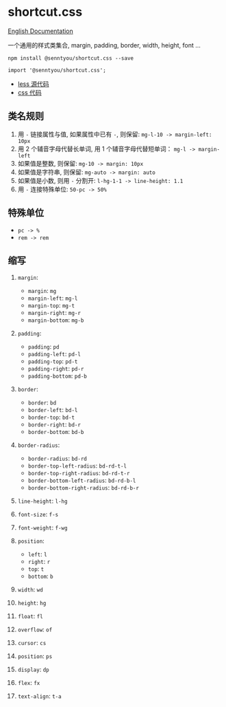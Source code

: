 # shortcut.css

[English Documentation](./README.en.md)

一个通用的样式类集合, margin, padding, border, width, height, font ...

```
npm install @senntyou/shortcut.css --save
```

```
import '@senntyou/shortcut.css';
```

- [less 源代码](./src/index.less)
- [css 代码](./lib/shortcut.css)

## 类名规则

1. 用 `-` 链接属性与值, 如果属性中已有 `-`, 则保留: `mg-l-10 -> margin-left: 10px`
2. 用 2 个辅音字母代替长单词, 用 1 个辅音字母代替短单词： `mg-l -> margin-left`
3. 如果值是整数, 则保留: `mg-10 -> margin: 10px`
4. 如果值是字符串, 则保留: `mg-auto -> margin: auto`
5. 如果值是小数, 则用 `-` 分割开: `l-hg-1-1 -> line-height: 1.1`
6. 用 `-` 连接特殊单位: `50-pc -> 50%`

## 特殊单位

- `pc -> %`
- `rem -> rem`

## 缩写

1. `margin`:

   - `margin`: `mg`
   - `margin-left`: `mg-l`
   - `margin-top`: `mg-t`
   - `margin-right`: `mg-r`
   - `margin-bottom`: `mg-b`

2. `padding`:

   - `padding`: `pd`
   - `padding-left`: `pd-l`
   - `padding-top`: `pd-t`
   - `padding-right`: `pd-r`
   - `padding-bottom`: `pd-b`

3. `border`:

   - `border`: `bd`
   - `border-left`: `bd-l`
   - `border-top`: `bd-t`
   - `border-right`: `bd-r`
   - `border-bottom`: `bd-b`

4. `border-radius`:

   - `border-radius`: `bd-rd`
   - `border-top-left-radius`: `bd-rd-t-l`
   - `border-top-right-radius`: `bd-rd-t-r`
   - `border-bottom-left-radius`: `bd-rd-b-l`
   - `border-bottom-right-radius`: `bd-rd-b-r`

5. `line-height`: `l-hg`

6. `font-size`: `f-s`

7. `font-weight`: `f-wg`

8. `position`:

   - `left`: `l`
   - `right`: `r`
   - `top`: `t`
   - `bottom`: `b`

9. `width`: `wd`

10. `height`: `hg`

11. `float`: `fl`

12. `overflow`: `of`

13. `cursor`: `cs`

14. `position`: `ps`

15. `display`: `dp`

16. `flex`: `fx`

17. `text-align`: `t-a`
